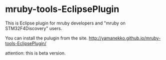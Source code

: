 mruby-tools-EclipsePlugin
=========================
This is Eclipse plugin for mruby developers and "mruby on STM32F4Discovery" users.

You can install the pulugin from the site.
http://yamanekko.github.io/mruby-tools-EclipsePlugin/

attention: this is beta version.
